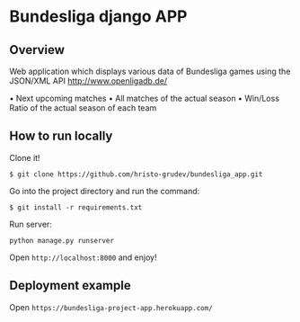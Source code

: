 # Bundesliga django APP

## Overview

Web application which displays various data of Bundesliga games
using the JSON/XML API http://www.openligadb.de/

• Next upcoming matches 
• All matches of the actual season
• Win/Loss Ratio of the actual season of each team

## How to run locally

Clone it!

```
$ git clone https://github.com/hristo-grudev/bundesliga_app.git
```

Go into the project directory and run the command:

```
$ git install -r requirements.txt
```

Run server:

```
python manage.py runserver
```

Open `http://localhost:8000` and enjoy!

## Deployment example

Open `https://bundesliga-project-app.herokuapp.com/` 
